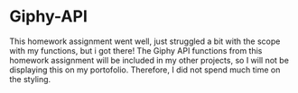 # Giphy-API

This homework assignment went well, just struggled a bit with the scope with my functions, but i got there! The Giphy API functions from this homework assignment will be included in my other projects, so I will not be displaying this on my portofolio. Therefore, I did not spend much time on the styling. 